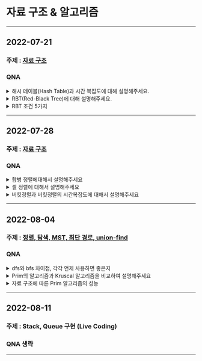 # 자료 구조 & 알고리즘
---
## 2022-07-21
### 주제 : [자료 구조](https://dev-coco.tistory.com/159)
### QNA
<details>
<summary> 해시 테이블(Hash Table)과 시간 복잡도에 대해 설명해주세요.</summary>

## Hash Table    
- 해시 테이블은 (Key, Value)로 데이터를 저장하는 자료구조 중 하나로 빠르게 데이터를 검색할 수 있는 자료구조입니다.
- 빠른 검색 속도를 제공하는 이유는 내부적으로 배열(버킷)을 사용하여 데이터를 저장하기 때문입니다.
- 각 Key값은 해시함수에 의해 고유한 index를 가지게 되어 바로 접근할 수 있으므로 평균 O(1)의 시간 복잡도로 데이터를 조회합니다. 
- 하지만 index값이 충돌이 발생한 경우 Chanining에 연결된 리스트들까지 검색해야 하므로 O(N)까지 증가할 수 있습니다.
</details>

<details>
<summary>RBT(Red-Black Tree)에 대해 설명해주세요.</summary>

## RBT
- RBT(Red-Black Tree)는 BST를 기반으로 하는 트리 형식 자료구조
- RBT는 BST의 삽입, 삭제 연산 과정에서 발생할 수 있는 문제점을 해결하기 위해 만듦
- BST를 기반으로 하기 때문에 당연히 BST의 특징을 모두 가짐.
- 노드의 child가 없을 경우 child를 가리키는 포인터는 NIL 값을 저장한다. 이러한 NIL들을 leaf node로 간주한다.
- 모든 노드를 빨간색 또는 검은색으로 색칠하며, 연결된 노드들은 색이 중복되지 않는다. 

</details>

<details>
<summary> RBT 조건 5가지 </summary>

## RBT 조건 5가지
1. 모든 노드는 빨간색 혹은 검은색이다.
2. 루트 노드는 검은색이다.
3. 모든 리프 노드(NIL)들은 검은색이다. (NIL : null leaf, 자료를 갖지 않고 트리의 끝을 나타내는 노드)
4. 빨간색 노드의 자식은 검은색이다. == No Double Red(빨간색 노드가 연속으로 나올 수 없다)
5. 모든 리프 노드에서 Black Depth는 같다. == 리프노드에서 루트 노드까지 가는 경로에서 만나는 검은색 노드의 개수가 같다.
</details>


---
## 2022-07-28
### 주제 : [자료 구조](https://gmlwjd9405.github.io/2017/10/01/basic-concepts-of-development-algorithm.html)
### QNA
<details>
<summary>합병 정렬에대해서 설명해주세요</summary>

## 합병 정렬
- 존 폰 노이만(John von Neumann)’이라는 사람이 제안한 방법
- 일반적인 방법으로 구현했을 때 이 정렬은 안정 정렬 에 속하며, 분할 정복 알고리즘의 하나 이다.
- 분할 정복(divide and conquer) 방법
    - 문제를 작은 2개의 문제로 분리하고 각각을 해결한 다음, 결과를 모아서 원래의 문제를 해결하는 전략이다.
    - 분할 정복 방법은 대개 순환 호출을 이용하여 구현한다.
- 과정 설명
1. 리스트의 길이가 0 또는 1이면 이미 정렬된 것으로 본다. 
2. 그렇지 않은 경우에는 정렬되지 않은 리스트를 절반으로 잘라 비슷한 크기의 두 부분 리스트로 나눈다.
3. 각 부분 리스트를 재귀적으로 합병 정렬을 이용해 정렬한다.
4. 두 부분 리스트를 다시 하나의 정렬된 리스트로 합병한다.

### 단점 
1. 만약 레코드를 배열(Array)로 구성하면, 임시 배열이 필요하다.
2. 제자리 정렬(in-place sorting)이 아니다.
레크드들의 크기가 큰 경우에는 이동 횟수가 많으므로 매우 큰 시간적 낭비를 초래한다.

### 장점 

1. 안정적인 정렬 방법
2. 데이터의 분포에 영향을 덜 받는다. 즉, 입력 데이터가 무엇이든 간에 정렬되는 시간은 동일하다. (O(nlog₂n)로 동일)
3. 만약 레코드를 연결 리스트(Linked List)로 구성하면, 링크 인덱스만 변경되므로 데이터의 이동은 무시할 수 있을 정도로 작아진다.
    
    → 제자리 정렬(in-place sorting)로 구현할 수 있다.
    따라서 크기가 큰 레코드를 정렬할 경우에 연결 리스트를 사용한다면, 합병 정렬은 퀵 정렬을 포함한 다른 어떤 졍렬 방법보다 효율적이다.

</details>
<details>
<summary> 셀 정렬에 대해서 설명해주세요 </summary>

 ## 셀 정렬
 - Donald L. Shell’이라는 사람이 제안한 방법으로, 삽입정렬을 보완한 알고리즘이다.
 - 삽입 정렬이 어느 정도 정렬된 배열에 대해서는 대단히 빠른 것에 착안
 - 삽입 정렬의 최대 문제점: 요소들이 삽입될 때, 이웃한 위치로만 이동
 - 즉, 만약 삽입되어야 할 위치가 현재 위치에서 상당히 멀리 떨어진 곳이라면 많은 이동을 해야만 제자리로 갈 수 있다.
 - 삽입 정렬과 다르게 셸 정렬은 전체의 리스트를 한 번에 정렬하지 않는다.
 
 과정 설명
 
 1. 먼저 정렬해야 할 리스트를 일정한 기준에 따라 분류
 2. 연속적이지 않은 여러 개의 부분 리스트를 생성
 3. 각 부분 리스트를 삽입 정렬을 이용하여 정렬
 4. 모든 부분 리스트가 정렬되면 다시 전체 리스트를 더 적은 개수의 부분 리스트로 만든 후에 알고리즘을 반복
 5. 위의 과정을 부분 리스트의 개수가 1이 될 때까지 반복
 
 ## 장점
 
 1. 연속적이지 않은 부분 리스트에서 자료의 교환이 일어나면 더 큰 거리를 이동한다. 따라서 교환되는 요소들이 삽입 정렬보다는 최종 위치에 있을 가능성이 높아진다.
 2. 부분 리스트는 어느 정도 정렬이 된 상태이기 때문에 부분 리스트의 개수가 1이 되게 되면 셸 정렬은 기본적으로 삽입 정렬을 수행하는 것이지만 삽입 정렬보다 더욱 빠르게 수행된다.
 3. 알고리즘이 간단하여 프로그램으로 쉽게 구현할 수 있다.
</details>

<details>
<summary>버킷정렬과 버킷정렬의 시간복잡도에 대해서 설명해주세요</summary>

## 버킷 정렬
버킷 정렬은 데이터의 키 값을 분석하여 **같은 값끼리 그 순서에 맞는 버킷에 분배했다가 버킷의 순서대로 레코드를 꺼내어 정렬하는 방법** 으로 입력이 일정 범위에 걸쳐 **균등 분포** 에 가까울 때 유용하다.
데이터의 분포가 균등하다면 각 버킷에는 1~2개의 요소만 속해 있을 것이므로 이 값들만 있는 버킷 하나를 정렬하는 데 필요한 시간 복잡도는 O(1)이 될 것이다. 이를 n개의 머킷에 모두 수행한다면 전체적인 시간 복잡도는 O(n)이 될것이다. 따라서 버킷 정렬의 **평균 시간 복잡도는 O(n)** 이다. 또한 모든 원소가 하나의 버킷에 들어가는 경우가 최악의 경우이며 이때의 시간 복잡도는 버킷 내부를 정렬하는 알고리즘에 따라 결정된다. 주로 삽입 정렬이 이용되므로 **최악의 시간복잡도는 O(n^2)** 이라고 할 수 있다.

[버킷 정렬 wiki](https://ko.wikipedia.org/wiki/버킷_정렬)
[참고](https://ratsgo.github.io/data%20structure&algorithm/2017/10/18/bucketsort/)

</details>

---
## 2022-08-04
### 주제 : [정렬, 탐색, MST, 최단 경로, union-find](https://gmlwjd9405.github.io/2017/10/01/basic-concepts-of-development-algorithm.html)
### QNA
<details>
<summary> dfs와 bfs 차이점, 각각 언제 사용하면 좋은지</summary>
    
## dfs

- 루트 노드(혹은 다른 임의의 노드)에서 시작해서 다음 분기(branch)로 넘어가기 전에 해당 분기를 완벽하게 탐색하는 방법
- 넓게 탐색하기 전에 깊게 탐색하는 방법
- 단순 검색 속도는 너비 우선 탐색보다 느림
- 재귀를 이용하거나 Stack을 이용한다.
- 전위 순회(Pre-Order Traversals)를 포함한 다른 형태의 트리 순회는 모두 DFS의 한 종류이다.
- 어떤 노드를 방문했었는지 여부를 반드시 검사하지 않으면 무한 루프에 빠질 수 있다.

## bfs

- 루트 노드(혹은 다른 임의의 노드)에서 시작해서 인접한 노드를 먼저 탐색하는 방법
- 깊게(deep) 탐색하기 전에 넓게(wide) 탐색하는 것이다.
- 재귀적이지 않다.
- 큐를 사용한다. FIFO 원칙으로 탐색
- 어떤 노드를 방문했었는지 여부를 반드시 검사하지 않으면 무한 루프에 빠질 수 있다.

## 시간 복잡도
인접 리스트 : O(N+E)
인접 행렬 : O(N²)

## dfs와 bfs를 활용한 문제 유형

1. 모든 정점을 방문하는 것이 중요한 경우 : bfs/dfs 중 편한 것
2. 경로의 특징을 저장해야하는 경우 : dfs
3. 최단거리를 구하는 문제 : bfs
4. 검색 대상 그래프가 정말 큰 경우 : dfs
5. 검색 대상의 규모가 크지 않고 시작 지점으로부터 원하는 대상이 멀지 않은 경우 : bfs

[출처](https://devuna.tistory.com/32)
</details>

<details>    
<summary> Prim의 알고리즘과 Kruscal 알고리즘을 비교하여 설명해주세요</summary>

## Kruskal
탐욕적인 방법(greedy method) 을 이용하여 네트워크(가중치를 간선에 할당한 그래프)의 모든 정점을 최소 비용으로 연결하는 최적 해답을 구하는 것

### Kruskal 알고리즘의 동작

1. 그래프의 간선들을 가중치의 오름차순으로 정렬한다.
2. 정렬된 간선 리스트에서 순서대로 사이클을 형성하지 않는 간선을 선택한다.
-> 즉, 가장 낮은 가중치를 먼저 선택한다.
-> 사이클을 형성하는 간선을 제외한다.
1. 해당 간선을 현재의 MST(최소 비용 신장 트리)의 집합에 추가한다.

## Prim
시작 정점에서부터 출발하여 신장트리 집합을 단계적으로 확장해나가는 방법

### Prim 알고리즘의 동작

1. 시작 단계에서는 시작 정점만이 MST(최소 비용 신장 트리) 집합에 포함된다.
2. 앞 단계에서 만들어진 MST 집합에 인접한 정점들 중에서 최소 간선으로 연결된 정점을 선택하여 트리를 확장한다.
->즉, 가장 낮은 가중치를 먼저 선택한다.
1. 위의 과정을 트리가 (N-1)개의 간선을 가질 때까지 반복한다.
</details>

<details>
<summary> 자료 구조에 따른 Prim 알고리즘의 성능 </summary>

1. 인접행렬 : O(V^2)
2. 이진 힙과 인접 리스트 : O((V+E)logV) = O(ElogV)
3. 피보나치 힙과 인접 리스트 : O(E+VlogV)

*V-1 ≤ E ≤ V(V-1)/2*

[출처](https://gamedevlog.tistory.com/47)
[피보나치 힙](https://ko.wikipedia.org/wiki/%ED%94%BC%EB%B3%B4%EB%82%98%EC%B9%98_%ED%9E%99)

</details>

---
## 2022-08-11
### 주제 : Stack, Queue 구현 (Live Coding)
### QNA 생략
---
